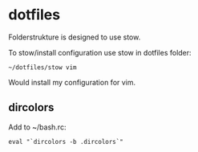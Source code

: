 dotfiles
========

Folderstrukture is designed to use stow.

To stow/install configuration use stow in dotfiles folder:

    ~/dotfiles/stow vim

Would install my configuration for vim.

## dircolors
Add to ~/bash.rc:

    eval "`dircolors -b .dircolors`"


